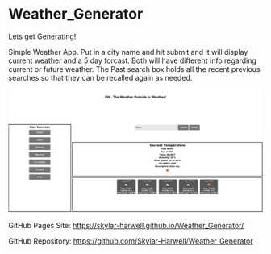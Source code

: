 # Weather_Generator

Lets get Generating!

Simple Weather App. Put in a city name and hit submit and it will display current weather and a 5 day forcast. Both will have different info regarding current or future weather. The Past search box holds all the recent previous searches so that they can be recalled again as needed. 

![Screeenshot1](assets/weather_generator_site.png?)

GitHub Pages Site: https://skylar-harwell.github.io/Weather_Generator/ 

GitHub Repository: https://github.com/Skylar-Harwell/Weather_Generator 